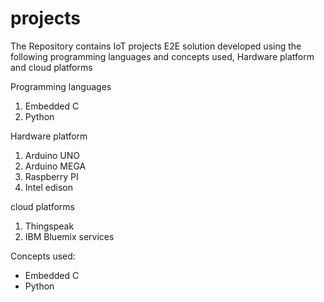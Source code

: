 # projects

The Repository contains IoT projects E2E solution developed using the following programming languages and concepts used, Hardware platform and cloud platforms

Programming languages
  1. Embedded C
  2. Python

Hardware platform 
  1. Arduino UNO
  2. Arduino MEGA
  3. Raspberry PI
  4. Intel edison

cloud platforms
  1. Thingspeak
  2. IBM Bluemix services

Concepts used:
  - Embedded C
  - Python
